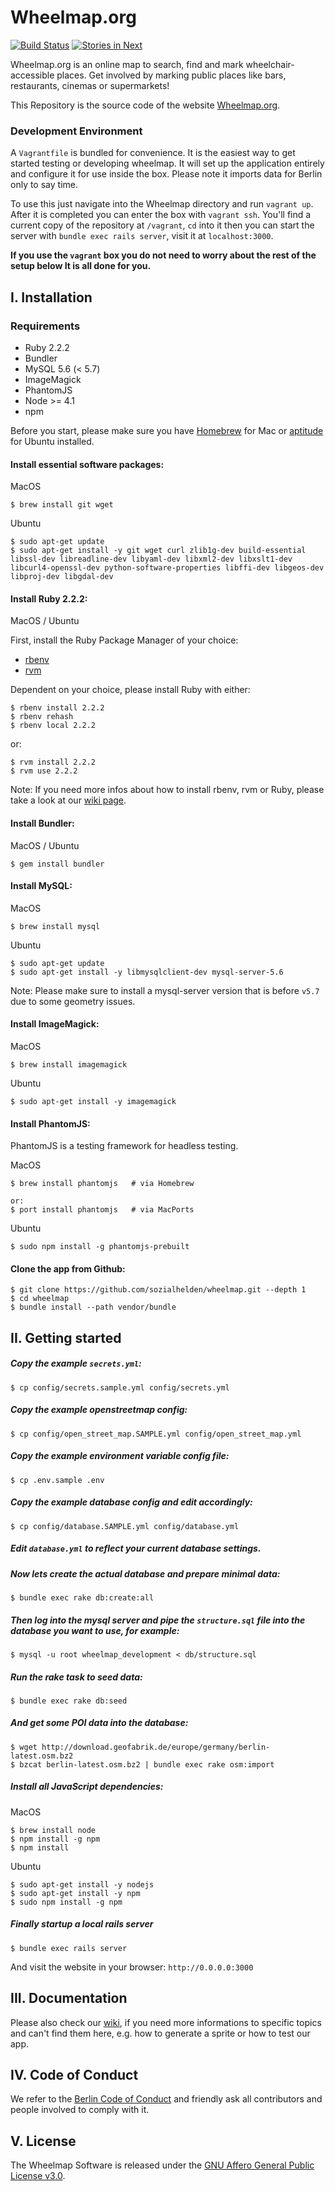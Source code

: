 # Wheelmap.org

[![Build Status](https://travis-ci.org/sozialhelden/wheelmap.svg?branch=master)](https://travis-ci.org/sozialhelden/wheelmap)
[![Stories in Next](https://badge.waffle.io/sozialhelden/wheelmap.png?label=next&title=Next)](https://waffle.io/sozialhelden/wheelmap)

Wheelmap.org is an online map to search, find and mark wheelchair-accessible places. Get involved by marking public places like bars, restaurants, cinemas or supermarkets!

This Repository is the source code of the website [Wheelmap.org](http://wheelmap.org/).

### Development Environment

A `Vagrantfile` is bundled for convenience. It is the easiest way to get started testing or developing wheelmap. It will set up the application entirely and configure it for use inside the box. Please note it imports data for Berlin only to say time.

To use this just navigate into the Wheelmap directory and run `vagrant up`. After it is completed you can enter the box with `vagrant ssh`. You'll find a current copy of the repository at `/vagrant`, `cd` into it then you can start the server with `bundle exec rails server`, visit it at `localhost:3000`.

**If you use the `vagrant` box you do not need to worry about the rest of the setup below It is all done for you.**

## I. Installation

### Requirements

- Ruby 2.2.2
- Bundler
- MySQL 5.6 (< 5.7)
- ImageMagick
- PhantomJS
- Node >= 4.1
- npm


Before you start, please make sure you have [Homebrew](http://brew.sh/) for Mac or [aptitude](http://packages.ubuntu.com/search?keywords=aptitude) for Ubuntu installed.

#### Install essential software packages:

MacOS

```
$ brew install git wget
```

Ubuntu

```
$ sudo apt-get update
$ sudo apt-get install -y git wget curl zlib1g-dev build-essential libssl-dev libreadline-dev libyaml-dev libxml2-dev libxslt1-dev libcurl4-openssl-dev python-software-properties libffi-dev libgeos-dev libproj-dev libgdal-dev
```

#### Install Ruby 2.2.2:

MacOS / Ubuntu

First, install the Ruby Package Manager of your choice:

- [rbenv](https://github.com/rbenv/rbenv)
- [rvm](https://rvm.io/rvm/install)

Dependent on your choice, please install Ruby with either:

```
$ rbenv install 2.2.2
$ rbenv rehash
$ rbenv local 2.2.2
```

or:

```
$ rvm install 2.2.2
$ rvm use 2.2.2
```

Note: If you need more infos about how to install rbenv, rvm or Ruby, please take a look at our [wiki page](https://github.com/sozialhelden/wheelmap/wiki/Install-rbenv,-rvm-&-ruby).


#### Install Bundler:

MacOS / Ubuntu

```
$ gem install bundler
```

#### Install MySQL:

MacOS

```
$ brew install mysql
```

Ubuntu

```
$ sudo apt-get update
$ sudo apt-get install -y libmysqlclient-dev mysql-server-5.6

```
Note: Please make sure to install a mysql-server version that is before `v5.7` due to some geometry issues.

#### Install ImageMagick:

MacOS

```
$ brew install imagemagick
```

Ubuntu
```
$ sudo apt-get install -y imagemagick
```

#### Install PhantomJS:

PhantomJS is a testing framework for headless testing.

MacOS

```
$ brew install phantomjs   # via Homebrew

or:
$ port install phantomjs   # via MacPorts
```

Ubuntu

```
$ sudo npm install -g phantomjs-prebuilt
```

#### Clone the app from Github:

```
$ git clone https://github.com/sozialhelden/wheelmap.git --depth 1
$ cd wheelmap
$ bundle install --path vendor/bundle
```

## II. Getting started

##### Copy the example `secrets.yml`:

```
$ cp config/secrets.sample.yml config/secrets.yml
```

##### Copy the example openstreetmap config:

```
$ cp config/open_street_map.SAMPLE.yml config/open_street_map.yml
```

##### Copy the example environment variable config file:

```
$ cp .env.sample .env
```

##### Copy the example database config and edit accordingly:

```
$ cp config/database.SAMPLE.yml config/database.yml
```

##### Edit `database.yml` to reflect your current database settings.

##### Now lets create the actual database and prepare minimal data:

```
$ bundle exec rake db:create:all
```

##### Then log into the mysql server and pipe the `structure.sql` file into the database you want to use, for example:

```
$ mysql -u root wheelmap_development < db/structure.sql
```

##### Run the rake task to seed data:

```
$ bundle exec rake db:seed
```

##### And get some POI data into the database:

```
$ wget http://download.geofabrik.de/europe/germany/berlin-latest.osm.bz2
$ bzcat berlin-latest.osm.bz2 | bundle exec rake osm:import
```

##### Install all JavaScript dependencies:

MacOS

```
$ brew install node
$ npm install -g npm
$ npm install
```

Ubuntu

```
$ sudo apt-get install -y nodejs
$ sudo apt-get install -y npm
$ sudo npm install -g npm
```

##### Finally startup a local rails server

```
$ bundle exec rails server
```

And visit the website in your browser: `http://0.0.0.0:3000`

## III. Documentation

Please also check our [wiki](https://github.com/sozialhelden/wheelmap/wiki), if you need more informations to specific topics and can't find them here, e.g. how to generate a sprite or how to test our app.


## IV. Code of Conduct

We refer to the [Berlin Code of Conduct](http://berlincodeofconduct.org/) and friendly ask all contributors and people involved to comply with it.

## V. License

The Wheelmap Software is released under the [GNU Affero General Public License v3.0](/LICENSE).
